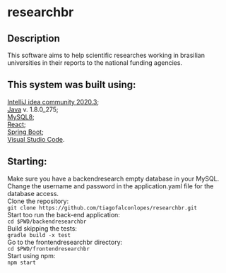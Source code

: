 # researchbr

## Description
This software aims to help scientific researches working in brasilian universities in their reports to the national funding agencies.

## This system was built using:
[IntelliJ idea community 2020.3](https://www.jetbrains.com/pt-br/idea/download/#section=linux);<br>
[Java](https://www.java.com/pt-BR/download/help/java8_pt-br.html)  v. 1.8.0_275;<br>
[MySQL8](https://dev.mysql.com/);<br>
[React](https://pt-br.reactjs.org/);<br>
[Spring Boot](https://spring.io/projects/spring-boot);<br>
[Visual Studio Code](https://code.visualstudio.com/download).

## Starting:
Make sure you have a backendresearch empty database in your MySQL.<br>
Change the username and password in the application.yaml file for the database access.<br>
Clone the repository:<br>
`git clone https://github.com/tiagofalconlopes/researchbr.git`<br>
Start too run the back-end application:<br>
`cd $PWD/backendresearchbr`<br>
Build skipping the tests:<br>
`gradle build -x test`<br>
Go to the frontendresearchbr directory:<br>
`cd $PWD/frontendresearchbr`<br>
Start using npm:<br>
`npm start`<br>
